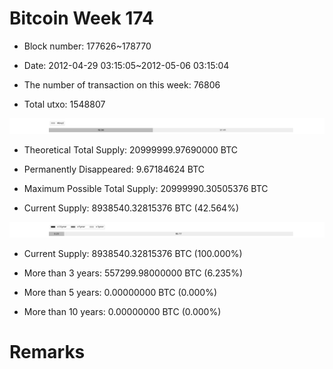 # Bitcoin Week 174

- Block number: 177626~178770

- Date: 2012-04-29 03:15:05~2012-05-06 03:15:04

- The number of transaction on this week: 76806

- Total utxo: 1548807

![](../images/mined_week174.png)

- Theoretical Total Supply: 20999999.97690000 BTC

- Permanently Disappeared: 9.67184624 BTC

- Maximum Possible Total Supply: 20999990.30505376 BTC

- Current Supply: 8938540.32815376 BTC (42.564%)

![](../images/year_week174.png)


- Current Supply: 8938540.32815376 BTC (100.000%)

- More than 3 years: 557299.98000000 BTC (6.235%)

- More than 5 years: 0.00000000 BTC (0.000%)

- More than 10 years: 0.00000000 BTC (0.000%)

# Remarks

